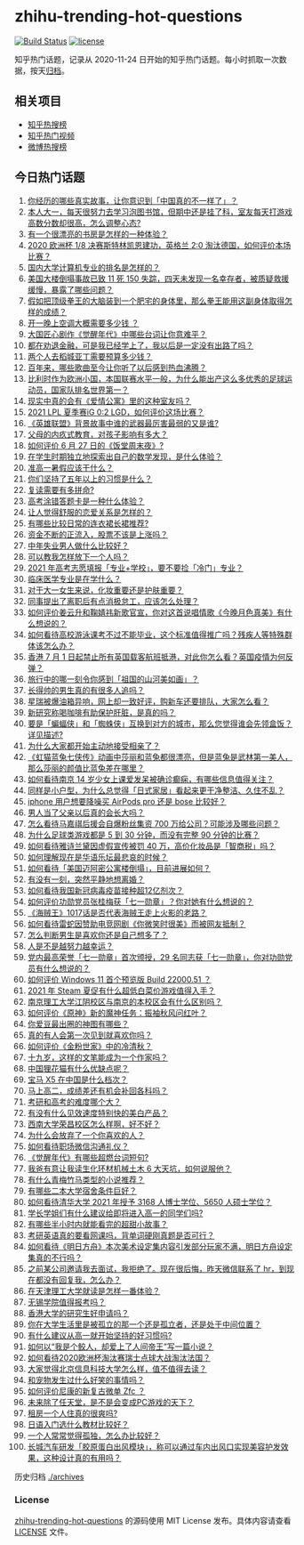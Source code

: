 # zhihu-trending-hot-questions

[![Build Status](https://github.com/justjavac/zhihu-trending-hot-questions/workflows/ci/badge.svg?branch=master)](https://github.com/justjavac/zhihu-trending-hot-questions/actions)
[![license](https://img.shields.io/github/license/justjavac/zhihu-trending-hot-questions)](https://github.com/justjavac/zhihu-trending-hot-questions/blob/master/LICENSE)

知乎热门话题，记录从 2020-11-24 日开始的知乎热门话题。每小时抓取一次数据，按天[归档](./archives)。

## 相关项目

- [知乎热搜榜](https://github.com/justjavac/zhihu-trending-top-search)
- [知乎热门视频](https://github.com/justjavac/zhihu-trending-hot-video)
- [微博热搜榜](https://github.com/justjavac/weibo-trending-hot-search)

## 今日热门话题

<!-- BEGIN -->
<!-- 最后更新时间 Wed Jun 30 2021 11:01:52 GMT+0800 (China Standard Time) -->

1. [你经历的哪些真实故事，让你意识到「中国真的不一样了」？](https://www.zhihu.com/question/429896850)
2. [本人大一，每天很努力去学习泡图书馆，但期中还是挂了科，室友每天打游戏高数分数却很高，怎么调整心态?](https://www.zhihu.com/question/355894234)
3. [有一个很漂亮的书房是怎样的一种体验？](https://www.zhihu.com/question/37664691)
4. [2020 欧洲杯 1/8 决赛斯特林凯恩建功，英格兰 2:0
   淘汰德国，如何评价本场比赛？](https://www.zhihu.com/question/468932254)
5. [国内大学计算机专业的排名是怎样的？](https://www.zhihu.com/question/19825429)
6. [美国大楼倒塌事故已致 11 死 150
   失踪，四天未发现一名幸存者，被质疑救援缓慢，暴露了哪些问题？](https://www.zhihu.com/question/468831412)
7. [假如把顶级拳王的大脑装到一个肥宅的身体里，那么拳王能用这副身体取得怎样的成绩？](https://www.zhihu.com/question/464880108)
8. [开一晚上空调大概需要多少钱 ？](https://www.zhihu.com/question/30844890)
9. [大国匠心剧作《觉醒年代》中哪些台词让你意难平？](https://www.zhihu.com/question/461299889)
10. [都在劝退金融，可是我已经学上了，我以后是一定没有出路了吗？](https://www.zhihu.com/question/446100938)
11. [两个人去稻城亚丁需要预算多少钱？](https://www.zhihu.com/question/386004019)
12. [百年来，哪些歌曲至今让你听了以后感到热血沸腾？](https://www.zhihu.com/question/455864364)
13. [比利时作为欧洲小国，本国联赛水平一般，为什么能出产这么多优秀的足球运动员，国家队排名世界第一？](https://www.zhihu.com/question/466590026)
14. [现实中真的会有《爱情公寓》里的这种室友吗？](https://www.zhihu.com/question/465045658)
15. [2021 LPL 夏季赛iG 0:2 LGD，如何评价这场比赛？](https://www.zhihu.com/question/468845366)
16. [《英雄联盟》背景故事中谁的武器最厉害最弱的又是谁?](https://www.zhihu.com/question/368290147)
17. [父母的内疚式教育，对孩子影响有多大？](https://www.zhihu.com/question/466230596)
18. [如何评价 6 月 27 日的《饭堂周末夜》?](https://www.zhihu.com/question/468461137)
19. [在学生时期独立地探索出自己的数学发现，是什么体验？](https://www.zhihu.com/question/445363153)
20. [准高一暑假应该干什么？](https://www.zhihu.com/question/329956186)
21. [你们坚持了五年以上的习惯是什么？](https://www.zhihu.com/question/439042496)
22. [复读需要有多拼命?](https://www.zhihu.com/question/430296924)
23. [高考涂错答题卡是一种什么体验？](https://www.zhihu.com/question/439002225)
24. [让人觉得舒服的恋爱关系是怎样的？](https://www.zhihu.com/question/35736355)
25. [有哪些比较日常的连衣裙长裙推荐?](https://www.zhihu.com/question/378615954)
26. [资金不断的正流入，股票不该是上涨吗？](https://www.zhihu.com/question/462006915)
27. [中年失业男人做什么比较好？](https://www.zhihu.com/question/466372244)
28. [可以教我怎样放下一个人吗？](https://www.zhihu.com/question/467671365)
29. [2021 年高考志愿填报「专业+学校」，要不要捡「冷门」专业？](https://www.zhihu.com/question/467457307)
30. [临床医学专业是在学什么？](https://www.zhihu.com/question/28559201)
31. [对于大一女生来说，化妆重要还是护肤重要？](https://www.zhihu.com/question/459039389)
32. [同事提出了离职后有点消极怠工，应该怎么处理？](https://www.zhihu.com/question/434114178)
33. [如何评价姜云升和鞠婧祎新歌官宣，你对这首说唱情歌《今晚月色真美》有什么想说的？](https://www.zhihu.com/question/468874190)
34. [如何看待高校游泳课考不过不能毕业，这个标准值得推广吗？残疾人等特殊群体该怎么办？](https://www.zhihu.com/question/468805456)
35. [香港 7 月 1
    日起禁止所有英国载客航班抵港，对此你怎么看？英国疫情为何反弹？](https://www.zhihu.com/question/468775842)
36. [旅行中的哪一刻令你感到「祖国的山河美如画」？](https://www.zhihu.com/question/468764145)
37. [长得帅的男生真的有很多人追吗？](https://www.zhihu.com/question/466307046)
38. [星瑞被爆油箱异响，网上却一致好评，购新车还要排队，大家怎么看？](https://www.zhihu.com/question/468572924)
39. [新研究称喝咖啡有助保护肝脏，是真的吗？](https://www.zhihu.com/question/468425699)
40. [要是「蝙蝠侠」和「蜘蛛侠」互换到对方的城市，那么您觉得谁会先领盒饭？详见描述?](https://www.zhihu.com/question/462783033)
41. [为什么大家都开始主动地接受相亲了？](https://www.zhihu.com/question/455245266)
42. [《虹猫蓝兔七侠传》动画中莎丽和蓝兔都很漂亮，但是蓝兔是武林第一美人，那么莎丽的颜值比蓝兔差在哪里？](https://www.zhihu.com/question/457762212)
43. [如何看待南京 14
    岁少女上课爱发呆被确诊癫痫，有哪些信息值得关注？](https://www.zhihu.com/question/468699123)
44. [同样是小户型，为什么总觉得「日式家居」看起来更干净整洁、久住不乱？](https://www.zhihu.com/question/456011068)
45. [iphone 用户想要降噪买 AirPods pro 还是 bose
    比较好？](https://www.zhihu.com/question/448041273)
46. [男人当了父亲以后真的会长大吗？](https://www.zhihu.com/question/440051636)
47. [怎么看待马嘉祺后援会自爆粉丝集资 700
    万给公司？可能涉及哪些问题？](https://www.zhihu.com/question/468354788)
48. [为什么足球类游戏都是 5 到 30 分钟，而没有完整 90
    分钟的比赛？](https://www.zhihu.com/question/24892260)
49. [如何看待雅诗兰黛因虚假宣传被罚 40
    万，高价化妆品是「智商税」吗？](https://www.zhihu.com/question/468588693)
50. [如何理解现在是华语乐坛最悲哀的时候？](https://www.zhihu.com/question/358590192)
51. [如何看待「美国迈阿密公寓楼倒塌」，目前进展如何？](https://www.zhihu.com/question/467307206)
52. [有没有一刻，突然平静地想离婚？](https://www.zhihu.com/question/315066488)
53. [如何看待我国新冠病毒疫苗接种超12亿剂次？](https://www.zhihu.com/question/468800069)
54. [如何评价功勋党员张桂梅获「七一勋章」？你对她有什么想说的？](https://www.zhihu.com/question/468714113)
55. [《海贼王》1017话是否代表海贼王走上火影的老路？](https://www.zhihu.com/question/468180174)
56. [如何看待雷蛇因赞助电竞网剧《你微笑时很美》而被网友抵制？](https://www.zhihu.com/question/468432056)
57. [怎么判断男生是喜欢你还是自己想多了？](https://www.zhihu.com/question/357688189)
58. [人是不是越努力越幸运？](https://www.zhihu.com/question/461176920)
59. [党内最高荣誉「七一勋章」首次颁授，29
    名同志获「七一勋章」，你对功勋党员有什么想说的？](https://www.zhihu.com/question/468683456)
60. [如何评价 Windows 11 首个预览版 Build 22000.51
    ？](https://www.zhihu.com/question/468659107)
61. [2021 年 Steam 夏促有什么超低白菜价游戏值得入手？](https://www.zhihu.com/question/467846705)
62. [南京理工大学江阴校区与南京的本校区会有什么区别吗？](https://www.zhihu.com/question/368151829)
63. [如何评价《原神》新的魔神任务：振袖秋风问红叶？](https://www.zhihu.com/question/468664015)
64. [你爱豆最出圈的神图有哪些？](https://www.zhihu.com/question/463522733)
65. [真的有人会第一次见到就喜欢你吗？](https://www.zhihu.com/question/466085183)
66. [如何评价《金粉世家》中的冷清秋？](https://www.zhihu.com/question/30038693)
67. [十九岁，这样的文笔能成为一个作家吗？](https://www.zhihu.com/question/460213886)
68. [中国狸花猫有什么优缺点呢？](https://www.zhihu.com/question/49379992)
69. [宝马 X5 在中国是什么档次？](https://www.zhihu.com/question/458266368)
70. [马上高二，成绩差还有机会补回各科吗？](https://www.zhihu.com/question/463520978)
71. [考研和高考的难度哪个大？](https://www.zhihu.com/question/267738677)
72. [有没有什么见效速度特别快的美白产品？](https://www.zhihu.com/question/467016005)
73. [西南大学荣昌校区怎么样啊，好不好？](https://www.zhihu.com/question/407567862)
74. [为什么会放弃了一个你喜欢的人？](https://www.zhihu.com/question/466910224)
75. [如何看待职场微信沟通礼仪？](https://www.zhihu.com/question/467777965)
76. [《觉醒年代》有哪些超燃台词短句?](https://www.zhihu.com/question/463340352)
77. [我爸有意让我读生化环材机械土木 6 大天坑，如何说服他？](https://www.zhihu.com/question/468659467)
78. [有什么青梅竹马类型的小说推荐？](https://www.zhihu.com/question/266632758)
79. [有哪些二本大学宿舍条件巨好？](https://www.zhihu.com/question/374028292)
80. [如何看待清华大学 2021 年授予 3168 人博士学位、5650
    人硕士学位？](https://www.zhihu.com/question/468084761)
81. [学长学姐们有什么建议给即将进入高一的同学们吗?](https://www.zhihu.com/question/281737071)
82. [有哪些半小时内就能看完的超甜小故事？](https://www.zhihu.com/question/443425789)
83. [考研英语真的要看网课吗，背单词硬刚真题是否可行？](https://www.zhihu.com/question/376186399)
84. [如何看待《明日方舟》本次美术设定集内容引发部分玩家不满，明日方舟设定集真的不行吗？](https://www.zhihu.com/question/468245713)
85. [之前某公司邀请我去面试，我拒绝了。现在很后悔，昨天微信联系了
    hr，到现在都没有回复我，怎么办？](https://www.zhihu.com/question/458631006)
86. [在天津理工大学就读是怎样一番体验？](https://www.zhihu.com/question/26561353)
87. [无锡学院值得报考吗？](https://www.zhihu.com/question/466950853)
88. [香港大学的研究生好申请吗？](https://www.zhihu.com/question/22632391)
89. [你在大学生活里是被孤立的那一个还是孤立者，还是处于中间位置？](https://www.zhihu.com/question/460650437)
90. [有什么建议从高一就开始坚持的好习惯吗?](https://www.zhihu.com/question/466473902)
91. [如何以“我是个鲛人，却爱上了人间帝王”写一篇小说？](https://www.zhihu.com/question/467008474)
92. [如何看待2020欧洲杯淘汰赛瑞士点球大战淘汰法国？](https://www.zhihu.com/question/468666336)
93. [大家觉得北京信息科技大学怎么样，值不值得去读？](https://www.zhihu.com/question/330906430)
94. [和宠物发生过什么好笑的事情吗？](https://www.zhihu.com/question/465343581)
95. [如何评价尼康的新复古微单 Zfc ？](https://www.zhihu.com/question/464936433)
96. [未来除了任天堂，是不是会变成PC游戏的天下？](https://www.zhihu.com/question/466668709)
97. [租房一个人住真的很爽吗?](https://www.zhihu.com/question/438872326)
98. [日语入门选什么教材比较好？](https://www.zhihu.com/question/19740967)
99. [一个人常常觉得孤独，怎么办比较好？](https://www.zhihu.com/question/466216274)
100. [长城汽车研发「胶原蛋白出风模块」，称可以通过车内出风口实现美容护发效果，这种设计真的有用吗？](https://www.zhihu.com/question/468453344)

<!-- END -->

历史归档 [./archives](./archives)

### License

[zhihu-trending-hot-questions](https://github.com/justjavac/zhihu-trending-hot-questions)
的源码使用 MIT License 发布。具体内容请查看 [LICENSE](./LICENSE) 文件。
